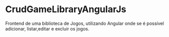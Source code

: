 # CrudGameLibraryAngularJs
Frontend de uma biblioteca de Jogos, utilizando Angular onde se é possível adicionar, listar,editar e excluir os jogos.
